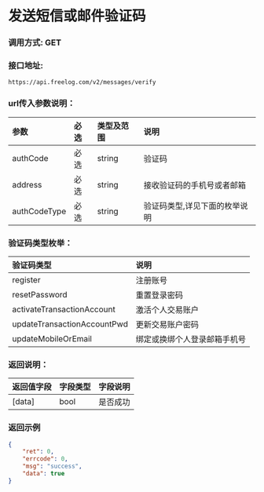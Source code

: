 # 发送短信或邮件验证码

### 调用方式: GET

### 接口地址:

```
https://api.freelog.com/v2/messages/verify
```

### url传入参数说明：

| 参数 | 必选 | 类型及范围 | 说明 |
| :--- | :--- | :--- | :--- |
|authCode|必选|string|验证码|
|address|必选|string|接收验证码的手机号或者邮箱|
|authCodeType|必选|string|验证码类型,详见下面的枚举说明|



### 验证码类型枚举：

| 验证码类型                  | 说明                         |
| :-------------------------- | :--------------------------- |
| register                    | 注册账号                     |
| resetPassword               | 重置登录密码                 |
| activateTransactionAccount  | 激活个人交易账户             |
| updateTransactionAccountPwd | 更新交易账户密码             |
| updateMobileOrEmail         | 绑定或换绑个人登录邮箱手机号 |





### 返回说明：

| 返回值字段 | 字段类型 | 字段说明 |
| :--- | :--- | :--- |
| [data] | bool | 是否成功 |


### 返回示例

```json
{
    "ret": 0,
    "errcode": 0,
    "msg": "success",
    "data": true
}
```
